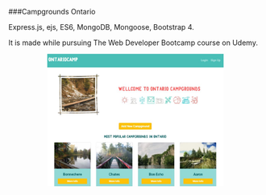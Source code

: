 ###Campgrounds Ontario

Express.js, ejs, ES6, MongoDB, Mongoose, Bootstrap 4.

It is made while pursuing The Web Developer Bootcamp course on Udemy.



<p align="center">
  <img src="demo.JPG" width="350" title="demo" atl="demo">
</p>
